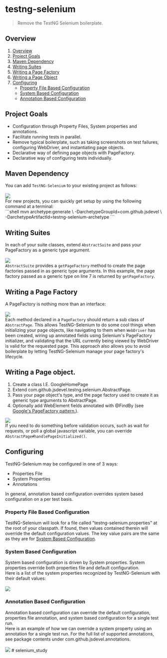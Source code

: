testng-selenium
======================
> Remove the TestNG Selenium boilerplate.

<h2 id="overviewSection">Overview</h2>
<ol>
  <li><a href="#overviewSection">Overview</a></li>
  <li><a href="#projectGoalsSection">Project Goals</a></li>
  <li><a href="#mavenDependencySection">Maven Dependency</a></li>
  <li><a href="#writingSuitesSection">Writing Suites</a></li>
  <li><a href="#writingAPageFactorySection">Writing a Page Factory</a></li>
  <li><a href="#writingAPageObjectSection">Writing a Page Object</a></li>
  <li><a href="#configuringSection">Configuring</a>
    <ul>
      <li><a href="#propertyFileBasedConfigurationSection">Property File Based Configuration</a></li>
      <li><a href="#systemBasedConfigurationSection">System Based Configuration</a></li>
      <li><a href="#annotationBasedConfigurationSection">Annotation Based Configuration</a></li>
    </ul></li>
</ol>
<h2 id="projectGoalsSection">Project Goals</h2>
<ul>
  <li>Configuration through Property Files, System properties and annotations.</li>
  <li>Facilitate running tests in parallel.</li>
  <li>Remove typical boilerplate, such as taking screenshots on test
    failures, configuring WebDriver, and instantiating page objects.</li>
  <li>Declarative way of defining page objects with PageFactory.</li>
  <li>Declarative way of configuring tests individually.</li>
</ul>
<h2 id="mavenDependencySection">Maven Dependency</h2>
You can add <code>TestNG-Selenium</code> to your existing project as follows:
<br/>
<br/>
<img src="https://jsdevel.github.io/java-testng-selenium/images/maven-dependency.jpg">
<br/>
For new projects, you can quickly get setup by using the following command at a terminal:
<br/>
```shell
mvn archetype:generate \
  -DarchetypeGroupId=com.github.jsdevel \
  -DarchetypeArtifactId=testng-selenium-archetype
```
<h2 id="writingSuitesSection">Writing Suites</h2>
In each of your suite classes, extend <code>AbstractSuite</code> and pass
  your PageFactory as a generic type argument.
<br/>
<br/>
<img src="https://jsdevel.github.io/java-testng-selenium/images/suite.jpg">
<br/>
<code>AbstractSuite</code> provides a <code>getPageFactory</code>
method to create the page factories passed in as generic type arguments.  In
this example, the page factory passed as a generic type on line 7 is
returned by <code>getPageFactory</code>.
<h2 id="writingAPageFactorySection">Writing a Page Factory</h2>
A PageFactory is nothing more than an interface:
<br/>
<br/>
<img src="https://jsdevel.github.io/java-testng-selenium/images/page-factory.jpg">
<br/>
Each method declared in a <code>PageFactory</code> should return a sub class
of <code>AbstractPage</code>.  This allows TestNG-Selenium to do some cool things
when initializing your page objects, like navigating to them when
<code>WebDriver</code> has been created, wiring up annotated fields using
Selenium's PageFactory initializer, and validating that the URL currently
being viewed by WebDriver is valid for the requested page.  This approach
also allows you to avoid boilerplate by letting TestNG-Selenium manage your
page factory's lifecycle.
<h2 id="writingAPageObjectSection">Writing a Page object.</h2>
<ol>
  <li>Create a class I.E. GoogleHomePage</li>
  <li>Extend com.github.jsdevel.testng.selenium.AbstractPage.</li>
  <li>Pass your page object's type, and the page factory used to create it
    as generic type arguments to AbstractPage.</li>
  <li>Optionally add WebElement fields annotated with @FindBy (see
    <a href='https://code.google.com/p/selenium/wiki/PageFactory'>Google's
      PageFactory pattern.</a>).</li>
</ol>
<img src="https://jsdevel.github.io/java-testng-selenium/images/page-object.jpg">
<br>
If you need to do something before validation occurs, such as wait for
requests, or poll a global javascript variable, you can override
<code>AbstractPage#handlePageInitialized()</code>.
<h2 id="configuringSection">Configuring</h2>
TestNG-Selenium may be configured in one of 3 ways:
<ul>
  <li>Properties File</li>
  <li>System Properties</li>
  <li>Annotations</li>
</ul>
In general, annotation based configuration overrides system based
configuration on a per test basis.
<h3 id="propertyFileBasedConfigurationSection">Property File Based Configuration</h3>
TestNG-Selenium will look for a file called "testng-selenium.properties" at
the root of your classpath.  If found, then values contained therein will
override the default configuration values.  The key value pairs are the same
as they are for <a href="#systemBasedConfigurationSection">System Based Configuration</a>.
<h3 id="systemBasedConfigurationSection">System Based Configuration</h3>
System based configuration is driven by System properties.  System properties
override both properties file and default configuration.
<br/>
Here is a list of the system properties recognized by TestNG-Selenium with their default values:
<br/>
<br/>
<img src="https://jsdevel.github.io/java-testng-selenium/images/system-based-configuration.jpg"> 
<h3 id="annotationBasedConfigurationSection">Annotation Based Configuration</h3>
Annotation based configuration can override the default configuration,
properties file annotation, and system based configuration for a single test
run.
<br />
Here is an example of how we can override a system property using an annotation
for a single test run.  For the full list of supported annotations, see
package contents under com.github.jsdevel.annotations.
<br/>
<br/>
<img src="https://jsdevel.github.io/java-testng-selenium/images/annotation-based-configuration.jpg"> 
# selenium_study
